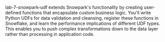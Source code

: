 lab-7-snowpark-udf extends Snowpark's functionality by creating user-defined functions that encapsulate custom business logic. You'll write Python UDFs for data validation and cleansing, register these functions in Snowflake, and learn the performance implications of different UDF types. This enables you to push complex transformations down to the data layer rather than processing in application code.